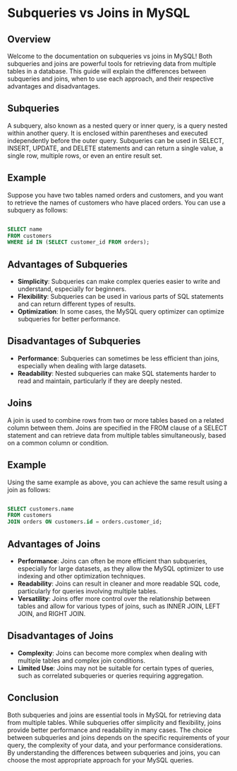 # Subqueries vs Joins in MySQL

## Overview

Welcome to the documentation on subqueries vs joins in MySQL! Both subqueries and joins are powerful tools for retrieving data from multiple tables in a database. This guide will explain the differences between subqueries and joins, when to use each approach, and their respective advantages and disadvantages.

## Subqueries

A subquery, also known as a nested query or inner query, is a query nested within another query. It is enclosed within parentheses and executed independently before the outer query. Subqueries can be used in SELECT, INSERT, UPDATE, and DELETE statements and can return a single value, a single row, multiple rows, or even an entire result set.

## Example

Suppose you have two tables named orders and customers, and you want to retrieve the names of customers who have placed orders. You can use a subquery as follows:

```sql

SELECT name
FROM customers
WHERE id IN (SELECT customer_id FROM orders);

```
## Advantages of Subqueries

* **Simplicity**: Subqueries can make complex queries easier to write and understand, especially for beginners.
* **Flexibility**: Subqueries can be used in various parts of SQL statements and can return different types of results.
* **Optimization**: In some cases, the MySQL query optimizer can optimize subqueries for better performance.

## Disadvantages of Subqueries
* **Performance**: Subqueries can sometimes be less efficient than joins, especially when dealing with large datasets.
* **Readability**: Nested subqueries can make SQL statements harder to read and maintain, particularly if they are deeply nested.


## Joins

A join is used to combine rows from two or more tables based on a related column between them. Joins are specified in the FROM clause of a SELECT statement and can retrieve data from multiple tables simultaneously, based on a common column or condition.

## Example

Using the same example as above, you can achieve the same result using a join as follows:
```sql

SELECT customers.name
FROM customers
JOIN orders ON customers.id = orders.customer_id;

```

## Advantages of Joins

* **Performance**: Joins can often be more efficient than subqueries, especially for large datasets, as they allow the MySQL optimizer to use indexing and other optimization techniques.
* **Readability**: Joins can result in cleaner and more readable SQL code, particularly for queries involving multiple tables.
* **Versatility**: Joins offer more control over the relationship between tables and allow for various types of joins, such as INNER JOIN, LEFT JOIN, and RIGHT JOIN.


## Disadvantages of Joins

* **Complexity**: Joins can become more complex when dealing with multiple tables and complex join conditions.
* **Limited Use**: Joins may not be suitable for certain types of queries, such as correlated subqueries or queries requiring aggregation.


## Conclusion

Both subqueries and joins are essential tools in MySQL for retrieving data from multiple tables. While subqueries offer simplicity and flexibility, joins provide better performance and readability in many cases. The choice between subqueries and joins depends on the specific requirements of your query, the complexity of your data, and your performance considerations. By understanding the differences between subqueries and joins, you can choose the most appropriate approach for your MySQL queries.



